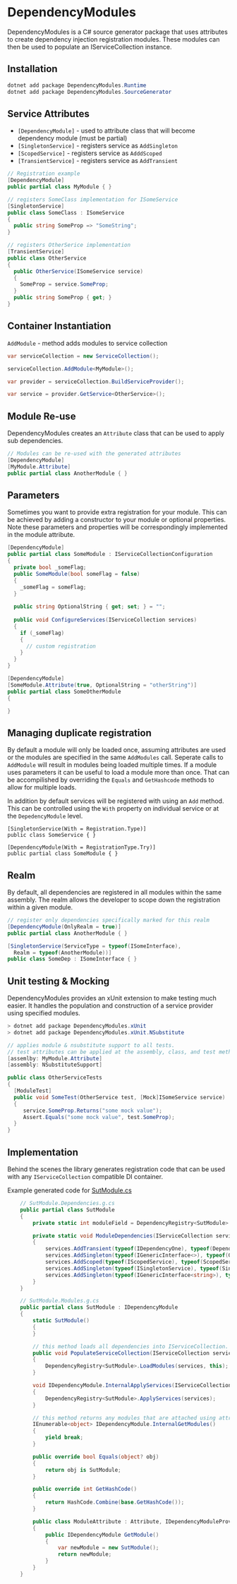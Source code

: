 # DependencyModules

DependencyModules is a C# source generator package that uses attributes to create
dependency injection registration modules. These modules can then be used to populate 
an IServiceCollection instance.

## Installation

```csharp
dotnet add package DependencyModules.Runtime
dotnet add package DependencyModules.SourceGenerator
```

## Service Attributes 

* `[DependencyModule]` - used to attribute class that will become dependency module (must be partial)
* `[SingletonService]` - registers service as `AddSingleton`
* `[ScopedService]` - registers service as `AdddScoped`
* `[TransientService]` - registers service as `AddTransient`

```csharp
// Registration example
[DependencyModule]
public partial class MyModule { }

// registers SomeClass implementation for ISomeService
[SingletonService]
public class SomeClass : ISomeService 
{
  public string SomeProp => "SomeString";
}

// registers OtherSerice implementation
[TransientService]
public class OtherService
{
  public OtherService(ISomeService service)
  { 
    SomeProp = service.SomeProp;
  }
  public string SomeProp { get; }
}
```
## Container Instantiation

`AddModule` - method adds modules to service collection

```csharp
var serviceCollection = new ServiceCollection();

serviceCollection.AddModule<MyModule>();

var provider = serviceCollection.BuildServiceProvider();

var service = provider.GetService<OtherService>();
```

## Module Re-use

DependencyModules creates an `Attribute` class that can be used to apply sub dependencies.

```csharp
// Modules can be re-used with the generated attributes
[DependencyModule]
[MyModule.Attribute]
public partial class AnotherModule { }
```

## Parameters

Sometimes you want to provide extra registration for your module. 
This can be achieved by adding a constructor to your module or optional properties. 
Note these parameters and properties will be correspondingly implemented in the module attribute.

```csharp
[DependencyModule]
public partial class SomeModule : IServiceCollectionConfiguration 
{
  private bool _someFlag;
  public SomeModule(bool someFlag = false)
  {
    _someFlag = someFlag;
  }
  
  public string OptionalString { get; set; } = "";
  
  public void ConfigureServices(IServiceCollection services) 
  {
    if (_someFlag) 
    {
      // custom registration
    } 
  }
}

[DependencyModule]
[SomeModule.Attribute(true, OptionalString = "otherString")]
public partial class SomeOtherModule 
{

}
```

## Managing duplicate registration

By default a module will only be loaded once, assuming attributes are used or the modules are specified in the same `AddModules` call. Seperate calls to `AddModule` will result in modules being loaded multiple times. If a module uses parameters it can be useful to load a module more than once. That can be accompilished by overriding the `Equals` and `GetHashcode` methods to allow for multiple loads.

In addition by default services will be registered with using an `Add` method. This can be controlled using the `With` property on individual service or at the `DepedencyModule` level.

```
[SingletonService(With = Registration.Type)]
public class SomeService { }

[DependencyModule(With = RegistrationType.Try)]
public partial class SomeModule { }
```

## Realm

By default, all dependencies are registered in all modules within the same assembly. 
The realm allows the developer to scope down the registration within a given module.

```csharp
// register only dependencies specifically marked for this realm
[DependencyModule(OnlyRealm = true)]
public partial class AnotherModule { }

[SingletonService(ServiceType = typeof(ISomeInterface), 
  Realm = typeof(AnotherModule))]
public class SomeDep : ISomeInterface { }
```

## Unit testing & Mocking

DependencyModules provides an xUnit extension to make testing much easier. 
It handles the population and construction of a service provider using specified modules.

```csharp
> dotnet add package DependencyModules.xUnit
> dotnet add package DependencyModules.xUnit.NSubstitute

// applies module & nsubstitute support to all tests.
// test attributes can be applied at the assembly, class, and test method level
[assemlby: MyModule.Attribute]
[assembly: NSubstituteSupport]

public class OtherServiceTests 
{
  [ModuleTest]
  public void SomeTest(OtherService test, [Mock]ISomeService service)
  {
     service.SomeProp.Returns("some mock value");
     Assert.Equals("some mock value", test.SomeProp);
  }
}
```
## Implementation

Behind the scenes the library generates registration code that can be used with any `IServiceCollection` compatible DI container.

Example generated code for [SutModule.cs](integ-tests/SutProject/SutModule.cs)
```csharp
    // SutModule.Dependencies.g.cs
    public partial class SutModule
    {
        private static int moduleField = DependencyRegistry<SutModule>.Add(ModuleDependencies);

        private static void ModuleDependencies(IServiceCollection services)
        {
            services.AddTransient(typeof(IDependencyOne), typeof(DependencyOne));
            services.AddSingleton(typeof(IGenericInterface<>), typeof(GenericClass<>));
            services.AddScoped(typeof(IScopedService), typeof(ScopedService));
            services.AddSingleton(typeof(ISingletonService), typeof(SingletonService));
            services.AddSingleton(typeof(IGenericInterface<string>), typeof(StringGeneric));
        }
    }

    // SutModule.Modules.g.cs
    public partial class SutModule : IDependencyModule
    {
        static SutModule()
        {
        }

        // this method loads all dependencies into IServiceCollection.
        public void PopulateServiceCollection(IServiceCollection services)
        {
            DependencyRegistry<SutModule>.LoadModules(services, this);
        }

        void IDependencyModule.InternalApplyServices(IServiceCollection services)
        {
            DependencyRegistry<SutModule>.ApplyServices(services);
        }

        // this method returns any modules that are attached using attributes
        IEnumerable<object> IDependencyModule.InternalGetModules()
        {
            yield break;
        }

        public override bool Equals(object? obj)
        {
            return obj is SutModule;
        }

        public override int GetHashCode()
        {
            return HashCode.Combine(base.GetHashCode());
        }

        public class ModuleAttribute : Attribute, IDependencyModuleProvider
        {
            public IDependencyModule GetModule()
            {
                var newModule = new SutModule();
                return newModule;
            }
        }
    }
```
```
